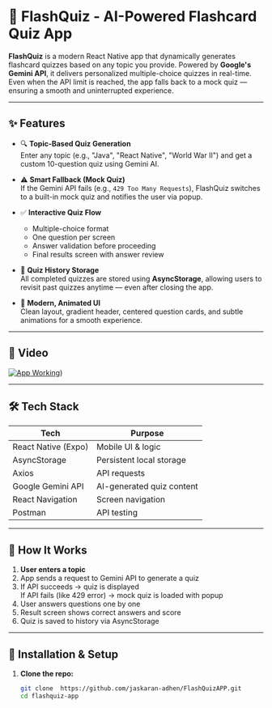 # 📱 FlashQuiz - AI-Powered Flashcard Quiz App

**FlashQuiz** is a modern React Native app that dynamically generates flashcard quizzes based on any topic you provide. Powered by **Google's Gemini API**, it delivers personalized multiple-choice quizzes in real-time. Even when the API limit is reached, the app falls back to a mock quiz — ensuring a smooth and uninterrupted experience.

---

## ✨ Features

- 🔍 **Topic-Based Quiz Generation**  
  Enter any topic (e.g., "Java", "React Native", "World War II") and get a custom 10-question quiz using Gemini AI.

- ⚠️ **Smart Fallback (Mock Quiz)**  
  If the Gemini API fails (e.g., `429 Too Many Requests`), FlashQuiz switches to a built-in mock quiz and notifies the user via popup.

- ✅ **Interactive Quiz Flow**  
  - Multiple-choice format  
  - One question per screen  
  - Answer validation before proceeding  
  - Final results screen with answer review

- 📂 **Quiz History Storage**  
  All completed quizzes are stored using **AsyncStorage**, allowing users to revisit past quizzes anytime — even after closing the app.

- 🎨 **Modern, Animated UI**  
  Clean layout, gradient header, centered question cards, and subtle animations for a smooth experience.

---

## 📸 Video 
[![App Working](https://img.youtube.com/vi/VIDEO_ID/0.jpg)](https://youtube.com/shorts/t0iPk_ARRe0?feature=share))

---

## 🛠️ Tech Stack

| Tech              | Purpose                            |
|-------------------|-------------------------------------|
| React Native (Expo) | Mobile UI & logic                 |
| AsyncStorage       | Persistent local storage           |
| Axios              | API requests                       |
| Google Gemini API  | AI-generated quiz content          |
| React Navigation   | Screen navigation                  |
| Postman            | API testing                        |

---

## 🧪 How It Works

1. **User enters a topic**
2. App sends a request to Gemini API to generate a quiz
3. If API succeeds → quiz is displayed  
   If API fails (like 429 error) → mock quiz is loaded with popup
4. User answers questions one by one
5. Result screen shows correct answers and score
6. Quiz is saved to history via AsyncStorage

---

## 🔧 Installation & Setup

1. **Clone the repo:**
   ```bash
   git clone  https://github.com/jaskaran-adhen/FlashQuizAPP.git
   cd flashquiz-app

